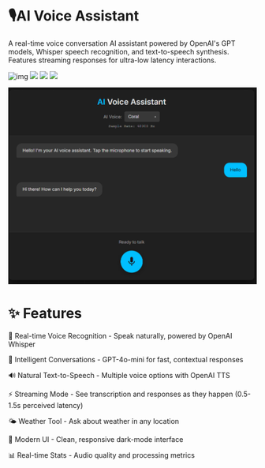 # 🎙️AI Voice Assistant

A real-time voice conversation AI assistant powered by OpenAI's GPT models, Whisper speech recognition, and text-to-speech synthesis. Features streaming responses for ultra-low latency interactions.

![img](https://img.shields.io/badge/python-3.8+-blue.svg)
![](https://img.shields.io/badge/FastAPI-0.104+-green.svg)
![](https://img.shields.io/badge/OpenAI-API-orange.svg)
![](https://img.shields.io/badge/license-MIT-blue.svg)

![voice](voice.png)

# ✨ Features

🎤 Real-time Voice Recognition - Speak naturally, powered by OpenAI Whisper

🤖 Intelligent Conversations - GPT-4o-mini for fast, contextual responses

🔊 Natural Text-to-Speech - Multiple voice options with OpenAI TTS

⚡ Streaming Mode - See transcription and responses as they happen (0.5-1.5s perceived latency)

🌤️ Weather Tool - Ask about weather in any location

🎨 Modern UI - Clean, responsive dark-mode interface

📊 Real-time Stats - Audio quality and processing metrics

